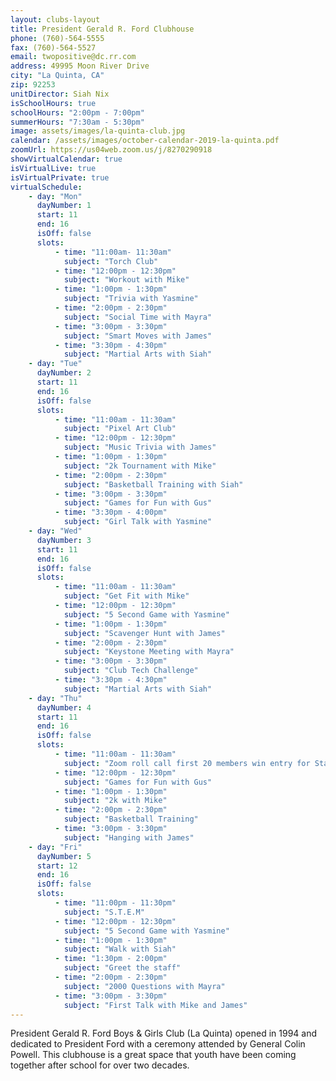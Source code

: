 ```yaml
---
layout: clubs-layout
title: President Gerald R. Ford Clubhouse
phone: (760)-564-5555
fax: (760)-564-5527
email: twopositive@dc.rr.com
address: 49995 Moon River Drive
city: "La Quinta, CA"
zip: 92253
unitDirector: Siah Nix
isSchoolHours: true
schoolHours: "2:00pm - 7:00pm"
summerHours: "7:30am - 5:30pm"
image: assets/images/la-quinta-club.jpg
calendar: /assets/images/october-calendar-2019-la-quinta.pdf
zoomUrl: https://us04web.zoom.us/j/8270290918
showVirtualCalendar: true
isVirtualLive: true
isVirtualPrivate: true
virtualSchedule:
    - day: "Mon"
      dayNumber: 1
      start: 11
      end: 16
      isOff: false
      slots:
          - time: "11:00am- 11:30am"
            subject: "Torch Club"
          - time: "12:00pm - 12:30pm"
            subject: "Workout with Mike"
          - time: "1:00pm - 1:30pm"
            subject: "Trivia with Yasmine"
          - time: "2:00pm - 2:30pm"
            subject: "Social Time with Mayra"
          - time: "3:00pm - 3:30pm"
            subject: "Smart Moves with James"
          - time: "3:30pm - 4:30pm"
            subject: "Martial Arts with Siah"
    - day: "Tue"
      dayNumber: 2
      start: 11
      end: 16
      isOff: false
      slots:
          - time: "11:00am - 11:30am"
            subject: "Pixel Art Club"
          - time: "12:00pm - 12:30pm"
            subject: "Music Trivia with James"
          - time: "1:00pm - 1:30pm"
            subject: "2k Tournament with Mike"
          - time: "2:00pm - 2:30pm"
            subject: "Basketball Training with Siah"
          - time: "3:00pm - 3:30pm"
            subject: "Games for Fun with Gus"
          - time: "3:30pm - 4:00pm"
            subject: "Girl Talk with Yasmine"
    - day: "Wed"
      dayNumber: 3
      start: 11
      end: 16
      isOff: false
      slots:
          - time: "11:00am - 11:30am"
            subject: "Get Fit with Mike"
          - time: "12:00pm - 12:30pm"
            subject: "5 Second Game with Yasmine"
          - time: "1:00pm - 1:30pm"
            subject: "Scavenger Hunt with James"
          - time: "2:00pm - 2:30pm"
            subject: "Keystone Meeting with Mayra"
          - time: "3:00pm - 3:30pm"
            subject: "Club Tech Challenge"
          - time: "3:30pm - 4:30pm"
            subject: "Martial Arts with Siah"
    - day: "Thu"
      dayNumber: 4
      start: 11
      end: 16
      isOff: false
      slots:
          - time: "11:00am - 11:30am"
            subject: "Zoom roll call first 20 members win entry for Starbucks card with Mayra"
          - time: "12:00pm - 12:30pm"
            subject: "Games for Fun with Gus"
          - time: "1:00pm - 1:30pm"
            subject: "2k with Mike"
          - time: "2:00pm - 2:30pm"
            subject: "Basketball Training"
          - time: "3:00pm - 3:30pm"
            subject: "Hanging with James"
    - day: "Fri"
      dayNumber: 5
      start: 12
      end: 16
      isOff: false
      slots:
          - time: "11:00pm - 11:30pm"
            subject: "S.T.E.M"
          - time: "12:00pm - 12:30pm"
            subject: "5 Second Game with Yasmine"
          - time: "1:00pm - 1:30pm"
            subject: "Walk with Siah"
          - time: "1:30pm - 2:00pm"
            subject: "Greet the staff"
          - time: "2:00pm - 2:30pm"
            subject: "2000 Questions with Mayra"
          - time: "3:00pm - 3:30pm"
            subject: "First Talk with Mike and James"
---
```


President Gerald R. Ford Boys & Girls Club (La Quinta) opened in 1994 and dedicated to
President Ford with a ceremony attended by General Colin Powell. This clubhouse is a great space that youth have been coming together after school for over two decades.

